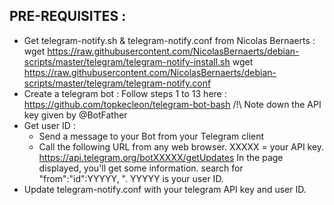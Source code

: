  PRE-REQUISITES :
 ----------------

   - Get telegram-notify.sh & telegram-notify.conf from Nicolas Bernaerts :
      wget https://raw.githubusercontent.com/NicolasBernaerts/debian-scripts/master/telegram/telegram-notify-install.sh
      wget https://raw.githubusercontent.com/NicolasBernaerts/debian-scripts/master/telegram/telegram-notify.conf
   - Create a telegram bot :
      Follow steps 1 to 13 here : https://github.com/topkecleon/telegram-bot-bash
      /!\ Note down the API key given by @BotFather
   - Get user ID :
      + Send a message to your Bot from your Telegram client
      + Call the following URL from any web browser. XXXXX = your API key.
          https://api.telegram.org/botXXXXX/getUpdates
          In the page displayed, you'll get some information. search for "from":"id":YYYYY, ". YYYYY is your user ID.
   - Update telegram-notify.conf with your telegram API key and user ID.
